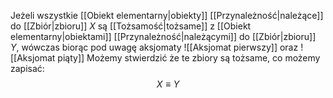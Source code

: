 Jeżeli wszystkie [[Obiekt elementarny|obiekty]] [[Przynależność|należące]] do [[Zbiór|zbioru]] $X$ są [[Tożsamość|tożsame]] z [[Obiekt elementarny|obiektami]] [[Przynależność|należącymi]] do [[Zbiór|zbioru]] $Y$, wówczas biorąc pod uwagę aksjomaty ![[Aksjomat pierwszy]] oraz
 ![[Aksjomat piąty]]
 Możemy stwierdzić że te zbiory są tożsame, co możemy zapisać: 
$$
X \equiv Y
$$
